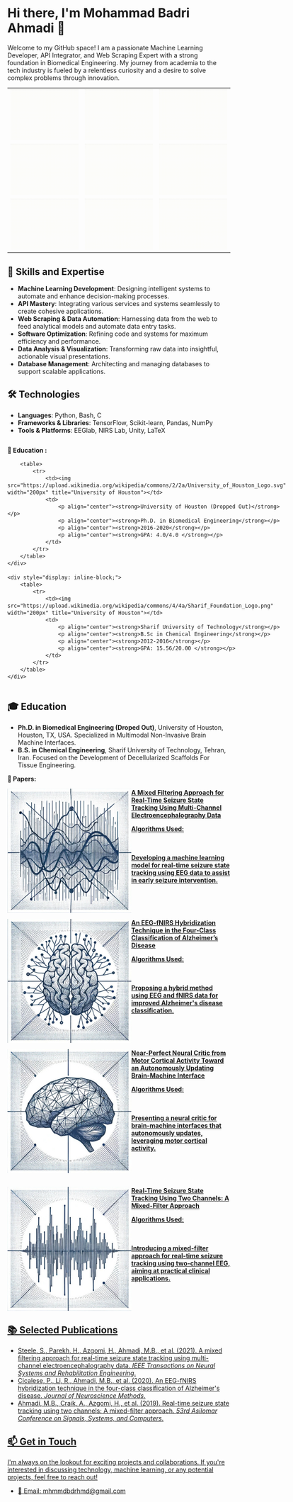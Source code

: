# Hi there, I'm Mohammad Badri Ahmadi 👋


Welcome to my GitHub space! I am a passionate Machine Learning Developer, API Integrator, and Web Scraping Expert with a strong foundation in Biomedical Engineering. My journey from academia to the tech industry is fueled by a relentless curiosity and a desire to solve complex problems through innovation.

|  |  |  |
| :---: | :---: | :---: |
| [![Machine Learning](https://github.com/mhmmdbdrhmd/Data/blob/main/portfolio/Blue%20-%20MACHINE%20LEARNING%20(1).gif)](https://github.com/mhmmdbdrhmd/Data#machine-learning) | [![API Integration](https://github.com/mhmmdbdrhmd/Data/blob/main/portfolio/Blue%20-%20API%20(1).gif)](https://github.com/mhmmdbdrhmd/Data#api-integration) | [![Web Scraping](https://github.com/mhmmdbdrhmd/Data/blob/main/portfolio/Blue%20-%20WEB%20SCRAPING%20(1).gif)](https://github.com/mhmmdbdrhmd/Data#web-scraping) |
| [![Data Analysis](https://github.com/mhmmdbdrhmd/Data/blob/main/portfolio/Blue%20-%20DATA%20ANALYSIS.gif)](https://github.com/mhmmdbdrhmd/Data#data-analysis) | [![Database Management](https://github.com/mhmmdbdrhmd/Data/blob/main/portfolio/Blue%20-%20DATABASE%20MANAGEMENT.gif)](https://github.com/mhmmdbdrhmd/Data#database-management) | [![Data Visualization](https://github.com/mhmmdbdrhmd/Data/blob/main/portfolio/Blue%20-%20DATA%20VISUALIZATION.gif)](https://github.com/mhmmdbdrhmd/Data#data-visualization) |
| [![Multi Thread](https://github.com/mhmmdbdrhmd/Data/blob/main/portfolio/Blue%20-%20UI%20UX.gif)](https://github.com/mhmmdbdrhmd/Data#data-analysis) | [![UI UX](https://github.com/mhmmdbdrhmd/Data/blob/main/portfolio/Blue%20-%20UI%20UX.gif)](https://github.com/mhmmdbdrhmd/Data#database-management) | [![Motion Design](https://github.com/mhmmdbdrhmd/Data/blob/main/portfolio/Blue%20-%20MOTION%20DESIGN.gif)](https://github.com/mhmmdbdrhmd/Data#data-visualization) |



## 🚀 Skills and Expertise
- **Machine Learning Development**: Designing intelligent systems to automate and enhance decision-making processes.
- **API Mastery**: Integrating various services and systems seamlessly to create cohesive applications.
- **Web Scraping & Data Automation**: Harnessing data from the web to feed analytical models and automate data entry tasks.
- **Software Optimization**: Refining code and systems for maximum efficiency and performance.
- **Data Analysis & Visualization**: Transforming raw data into insightful, actionable visual presentations.
- **Database Management**: Architecting and managing databases to support scalable applications.

## 🛠️ Technologies
- **Languages**: Python, Bash, C
- **Frameworks & Libraries**: TensorFlow, Scikit-learn, Pandas, NumPy
- **Tools & Platforms**: EEGlab, NIRS Lab, Unity, LaTeX

<div>
    <div style="display: inline-block; margin-right: 20px;">
        <p><strong>🏫 Education :</strong></p>
        
        <table>
            <tr>
                <td><img src="https://upload.wikimedia.org/wikipedia/commons/2/2a/University_of_Houston_Logo.svg" width="200px" title="University of Houston"></td>
                <td>
                    <p align="center"><strong>University of Houston (Dropped Out)</strong></p>
                    <p align="center"><strong>Ph.D. in Biomedical Engineering</strong></p>
                    <p align="center"><strong>2016-2020</strong></p>
                    <p align="center"><strong>GPA: 4.0/4.0 </strong></p>
                </td>
            </tr>
        </table>
    </div>

    <div style="display: inline-block;">
        <table>
            <tr>
                <td><img src="https://upload.wikimedia.org/wikipedia/commons/4/4a/Sharif_Foundation_Logo.png" width="200px" title="University of Houston"></td>
                <td>
                    <p align="center"><strong>Sharif University of Technology</strong></p>
                    <p align="center"><strong>B.Sc in Chemical Engineering</strong></p>
                    <p align="center"><strong>2012-2016</strong></p>
                    <p align="center"><strong>GPA: 15.56/20.00 </strong></p>
                </td>
            </tr>
        </table>
    </div>
</div>





## 🎓 Education
- **Ph.D. in Biomedical Engineering (Droped Out)**, University of Houston, Houston, TX, USA. Specialized in Multimodal Non-Invasive Brain Machine Interfaces.
- **B.S. in Chemical Engineering**, Sharif University of Technology, Tehran, Iran. Focused on the Development of Decellularized Scaffolds For Tissue Engineering.


<div>
  <strong>📜 Papers: </strong></p>

<!-- PAPER 1 -->
<p align="left">
  <a href="https://ieeexplore.ieee.org/abstract/document/9541179" title="A Mixed Filtering Approach for Real-Time Seizure State Tracking Using Multi-Channel Electroencephalography Data">
    <img width="280px" src="https://github.com/mhmmdbdrhmd/Data/blob/main/thumbnails/A_Mixed_Filtering_Approach_for_Real-Time_Seizure_State_Tracking_Using_Multi-Channel_Electroencephalography_Data.jpg" align= left title="A Mixed Filtering Approach for Real-Time Seizure State Tracking Using Multi-Channel Electroencephalography Data"/></a>
    <a href="https://ieeexplore.ieee.org/abstract/document/9541179"><strong> A Mixed Filtering Approach for Real-Time Seizure State Tracking Using Multi-Channel Electroencephalography Data </strong>
      
  <strong> Algorithms Used: </strong><br><br><br>

  <strong> Developing a machine learning model for real-time seizure state tracking using EEG data to assist in early seizure intervention. </strong><br><br>

  </p><br><br>

<!-- PAPER 2 -->
<p align="left">
  <a href="https://www.ncbi.nlm.nih.gov/pmc/articles/PMC7376762/" title="An EEG-fNIRS Hybridization Technique in the Four-Class Classification of Alzheimer’s Disease">
    <img width="280px" src="https://github.com/mhmmdbdrhmd/Data/blob/main/thumbnails/An%20EEG-fNIRS%20hybridization%20technique%20in%20the%20four-class%20classi%EF%AC%81cation%20of%20alzheimer%E2%80%99s%20disease.jpg" align= left title="An EEG-fNIRS Hybridization Technique in the Four-Class Classification of Alzheimer’s Disease"/></a>
    <a href="https://www.ncbi.nlm.nih.gov/pmc/articles/PMC7376762/"><strong> An EEG-fNIRS Hybridization Technique in the Four-Class Classification of Alzheimer’s Disease </strong>
      
  <strong> Algorithms Used: </strong><br><br><br>

  <strong> Proposing a hybrid method using EEG and fNIRS data for improved Alzheimer's disease classification. </strong><br><br>

  </p><br><br>
  
<!-- PAPER 3 -->
<p align="left">
  <a href="https://pubmed.ncbi.nlm.nih.gov/30440344/" title="Near-Perfect Neural Critic from Motor Cortical Activity Toward an Autonomously Updating Brain-Machine Interface">
    <img width="280px" src="https://github.com/mhmmdbdrhmd/Data/blob/main/thumbnails/Near_Perfect_Neural_Critic_from_Motor_Cortical_Activity_Toward_an_Autonomously_Updating_Brain_Machine_Interface.jpg" align= left title="Near-Perfect Neural Critic from Motor Cortical Activity Toward an Autonomously Updating Brain-Machine Interface"/></a>
    <a href="https://pubmed.ncbi.nlm.nih.gov/30440344/"><strong> Near-Perfect Neural Critic from Motor Cortical Activity Toward an Autonomously Updating Brain-Machine Interface </strong>
      
  <strong> Algorithms Used: </strong><br><br><br>

  <strong> Presenting a neural critic for brain-machine interfaces that autonomously updates, leveraging motor cortical activity. </strong><br><br>

  </p><br><br>
  
<!-- PAPER 4 -->
<p align="left">
  <a href="https://ieeexplore.ieee.org/abstract/document/9048990" title="Real-Time Seizure State Tracking Using Two Channels: A Mixed-Filter Approach">
    <img width="280px" src="https://github.com/mhmmdbdrhmd/Data/blob/main/thumbnails/Real-Time_Seizure_State_Tracking_Using_Two_Channels_A_Mixed-Filter_Approach.jpg" align= left title="Real-Time Seizure State Tracking Using Two Channels: A Mixed-Filter Approach"/></a>
    <a href="https://ieeexplore.ieee.org/abstract/document/9048990"><strong> Real-Time Seizure State Tracking Using Two Channels: A Mixed-Filter Approach </strong>
      
  <strong> Algorithms Used: </strong><br><br><br>

  <strong> Introducing a mixed-filter approach for real-time seizure tracking using two-channel EEG, aiming at practical clinical applications. </strong><br><br>

  </p><br><br>

  </div>
  

## 📚 Selected Publications
- Steele, S., Parekh, H., Azgomi, H., Ahmadi, M.B., et al. (2021). A mixed filtering approach for real-time seizure state tracking using multi-channel electroencephalography data. *IEEE Transactions on Neural Systems and Rehabilitation Engineering*.
- Cicalese, P., Li, R., Ahmadi, M.B., et al. (2020). An EEG-fNIRS hybridization technique in the four-class classification of Alzheimer's disease. *Journal of Neuroscience Methods*.
- Ahmadi, M.B., Craik, A., Azgomi, H., et al. (2019). Real-time seizure state tracking using two channels: A mixed-filter approach. *53rd Asilomar Conference on Signals, Systems, and Computers*.

## 📫 Get in Touch
I'm always on the lookout for exciting projects and collaborations. If you're interested in discussing technology, machine learning, or any potential projects, feel free to reach out!

- 📧 Email: mhmmdbdrhmd@gmail.com


<!--
**mhmmdbdrhmd/mhmmdbdrhmd** is a ✨ _special_ ✨ repository because its `README.md` (this file) appears on your GitHub profile.

Here are some ideas to get you started:

- 🔭 I’m currently working on ...
- 🌱 I’m currently learning ...
- 👯 I’m looking to collaborate on ...
- 🤔 I’m looking for help with ...
- 💬 Ask me about ...
- 📫 How to reach me: ...
- 😄 Pronouns: ...
- ⚡ Fun fact: ...
-->
